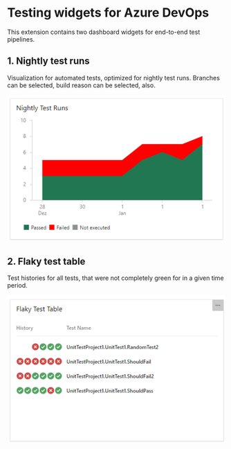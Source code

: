 # Testing widgets for Azure DevOps

This extension contains two dashboard widgets for end-to-end test pipelines.

## 1. Nightly test runs

Visualization for automated tests, optimized for nightly test runs. Branches can be selected, build reason can be selected, also.

![Nightly Test Runs](https://raw.githubusercontent.com/ibvhefe/TestingWidgets/main/docs/nightly_widget.PNG)

## 2. Flaky test table

Test histories for all tests, that were not completely green for in a given time period.

![Flaky Test Table](https://raw.githubusercontent.com/ibvhefe/TestingWidgets/main/docs/flaky_test_widget.PNG)